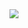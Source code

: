<a href="https://www.facebook.com/mirhussainmurtaza/">
<img src="https://photos.app.goo.gl/EzLU5H4gMrARL2dt6" />
</a>
